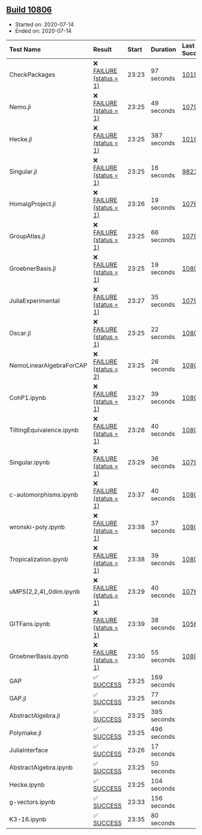 ## [Build 10806](https://oscarci.mathematik.uni-kl.de/job/oscar/10806/)

* Started on: 2020-07-14
* Ended on: 2020-07-14

| Test Name    | Result | Start | Duration | Last Success | First Failure |
|:-------------|:-------|:------|:---------|:-------------|:--------------|
| CheckPackages | ❌ [FAILURE (status = 1)](https://oscarci.mathematik.uni-kl.de/job/oscar/10806/artifact/logs/build-10806/CheckPackages.log) | 23:23 | 97 seconds | [10197](https://oscarci.mathematik.uni-kl.de/job/oscar/10197/) | [10198](https://oscarci.mathematik.uni-kl.de/job/oscar/10198/) |
| Nemo.jl | ❌ [FAILURE (status = 1)](https://oscarci.mathematik.uni-kl.de/job/oscar/10806/artifact/logs/build-10806/Nemo.jl.log) | 23:25 | 49 seconds | [10790](https://oscarci.mathematik.uni-kl.de/job/oscar/10790/) | [10791](https://oscarci.mathematik.uni-kl.de/job/oscar/10791/) |
| Hecke.jl | ❌ [FAILURE (status = 1)](https://oscarci.mathematik.uni-kl.de/job/oscar/10806/artifact/logs/build-10806/Hecke.jl.log) | 23:25 | 387 seconds | [10197](https://oscarci.mathematik.uni-kl.de/job/oscar/10197/) | [10198](https://oscarci.mathematik.uni-kl.de/job/oscar/10198/) |
| Singular.jl | ❌ [FAILURE (status = 1)](https://oscarci.mathematik.uni-kl.de/job/oscar/10806/artifact/logs/build-10806/Singular.jl.log) | 23:25 | 16 seconds | [9821](https://oscarci.mathematik.uni-kl.de/job/oscar/9821/) | [9822](https://oscarci.mathematik.uni-kl.de/job/oscar/9822/) |
| HomalgProject.jl | ❌ [FAILURE (status = 1)](https://oscarci.mathematik.uni-kl.de/job/oscar/10806/artifact/logs/build-10806/HomalgProject.jl.log) | 23:26 | 19 seconds | [10765](https://oscarci.mathematik.uni-kl.de/job/oscar/10765/) | [10766](https://oscarci.mathematik.uni-kl.de/job/oscar/10766/) |
| GroupAtlas.jl | ❌ [FAILURE (status = 1)](https://oscarci.mathematik.uni-kl.de/job/oscar/10806/artifact/logs/build-10806/GroupAtlas.jl.log) | 23:25 | 66 seconds | [10790](https://oscarci.mathematik.uni-kl.de/job/oscar/10790/) | [10791](https://oscarci.mathematik.uni-kl.de/job/oscar/10791/) |
| GroebnerBasis.jl | ❌ [FAILURE (status = 1)](https://oscarci.mathematik.uni-kl.de/job/oscar/10806/artifact/logs/build-10806/GroebnerBasis.jl.log) | 23:25 | 19 seconds | [10805](https://oscarci.mathematik.uni-kl.de/job/oscar/10805/) | [10806](https://oscarci.mathematik.uni-kl.de/job/oscar/10806/) |
| JuliaExperimental | ❌ [FAILURE (status = 1)](https://oscarci.mathematik.uni-kl.de/job/oscar/10806/artifact/logs/build-10806/JuliaExperimental.log) | 23:27 | 35 seconds | [10790](https://oscarci.mathematik.uni-kl.de/job/oscar/10790/) | [10791](https://oscarci.mathematik.uni-kl.de/job/oscar/10791/) |
| Oscar.jl | ❌ [FAILURE (status = 1)](https://oscarci.mathematik.uni-kl.de/job/oscar/10806/artifact/logs/build-10806/Oscar.jl.log) | 23:25 | 22 seconds | [10805](https://oscarci.mathematik.uni-kl.de/job/oscar/10805/) | [10806](https://oscarci.mathematik.uni-kl.de/job/oscar/10806/) |
| NemoLinearAlgebraForCAP | ❌ [FAILURE (status = 2)](https://oscarci.mathematik.uni-kl.de/job/oscar/10806/artifact/logs/build-10806/NemoLinearAlgebraForCAP.log) | 23:25 | 26 seconds | [10805](https://oscarci.mathematik.uni-kl.de/job/oscar/10805/) | [10806](https://oscarci.mathematik.uni-kl.de/job/oscar/10806/) |
| CohP1.ipynb | ❌ [FAILURE (status = 1)](https://oscarci.mathematik.uni-kl.de/job/oscar/10806/artifact/logs/build-10806/CohP1.ipynb.log) | 23:27 | 39 seconds | [10805](https://oscarci.mathematik.uni-kl.de/job/oscar/10805/) | [10806](https://oscarci.mathematik.uni-kl.de/job/oscar/10806/) |
| TiltingEquivalence.ipynb | ❌ [FAILURE (status = 1)](https://oscarci.mathematik.uni-kl.de/job/oscar/10806/artifact/logs/build-10806/TiltingEquivalence.ipynb.log) | 23:28 | 40 seconds | [10805](https://oscarci.mathematik.uni-kl.de/job/oscar/10805/) | [10806](https://oscarci.mathematik.uni-kl.de/job/oscar/10806/) |
| Singular.ipynb | ❌ [FAILURE (status = 1)](https://oscarci.mathematik.uni-kl.de/job/oscar/10806/artifact/logs/build-10806/Singular.ipynb.log) | 23:29 | 36 seconds | [10790](https://oscarci.mathematik.uni-kl.de/job/oscar/10790/) | [10791](https://oscarci.mathematik.uni-kl.de/job/oscar/10791/) |
| c-automorphisms.ipynb | ❌ [FAILURE (status = 1)](https://oscarci.mathematik.uni-kl.de/job/oscar/10806/artifact/logs/build-10806/c-automorphisms.ipynb.log) | 23:37 | 40 seconds | [10805](https://oscarci.mathematik.uni-kl.de/job/oscar/10805/) | [10806](https://oscarci.mathematik.uni-kl.de/job/oscar/10806/) |
| wronski-poly.ipynb | ❌ [FAILURE (status = 1)](https://oscarci.mathematik.uni-kl.de/job/oscar/10806/artifact/logs/build-10806/wronski-poly.ipynb.log) | 23:38 | 37 seconds | [10805](https://oscarci.mathematik.uni-kl.de/job/oscar/10805/) | [10806](https://oscarci.mathematik.uni-kl.de/job/oscar/10806/) |
| Tropicalization.ipynb | ❌ [FAILURE (status = 1)](https://oscarci.mathematik.uni-kl.de/job/oscar/10806/artifact/logs/build-10806/Tropicalization.ipynb.log) | 23:38 | 39 seconds | [10805](https://oscarci.mathematik.uni-kl.de/job/oscar/10805/) | [10806](https://oscarci.mathematik.uni-kl.de/job/oscar/10806/) |
| uMPS(2,2,4)_0dim.ipynb | ❌ [FAILURE (status = 1)](https://oscarci.mathematik.uni-kl.de/job/oscar/10806/artifact/logs/build-10806/uMPS-2-2-4-_0dim.ipynb.log) | 23:29 | 40 seconds | [10765](https://oscarci.mathematik.uni-kl.de/job/oscar/10765/) | [10766](https://oscarci.mathematik.uni-kl.de/job/oscar/10766/) |
| GITFans.ipynb | ❌ [FAILURE (status = 1)](https://oscarci.mathematik.uni-kl.de/job/oscar/10806/artifact/logs/build-10806/GITFans.ipynb.log) | 23:39 | 38 seconds | [10566](https://oscarci.mathematik.uni-kl.de/job/oscar/10566/) | [10567](https://oscarci.mathematik.uni-kl.de/job/oscar/10567/) |
| GroebnerBasis.ipynb | ❌ [FAILURE (status = 1)](https://oscarci.mathematik.uni-kl.de/job/oscar/10806/artifact/logs/build-10806/GroebnerBasis.ipynb.log) | 23:30 | 55 seconds | [10805](https://oscarci.mathematik.uni-kl.de/job/oscar/10805/) | [10806](https://oscarci.mathematik.uni-kl.de/job/oscar/10806/) |
| GAP | ✅ [SUCCESS](https://oscarci.mathematik.uni-kl.de/job/oscar/10806/artifact/logs/build-10806/GAP.log) | 23:25 | 169 seconds |  |  |
| GAP.jl | ✅ [SUCCESS](https://oscarci.mathematik.uni-kl.de/job/oscar/10806/artifact/logs/build-10806/GAP.jl.log) | 23:25 | 77 seconds |  |  |
| AbstractAlgebra.jl | ✅ [SUCCESS](https://oscarci.mathematik.uni-kl.de/job/oscar/10806/artifact/logs/build-10806/AbstractAlgebra.jl.log) | 23:25 | 395 seconds |  |  |
| Polymake.jl | ✅ [SUCCESS](https://oscarci.mathematik.uni-kl.de/job/oscar/10806/artifact/logs/build-10806/Polymake.jl.log) | 23:25 | 496 seconds |  |  |
| JuliaInterface | ✅ [SUCCESS](https://oscarci.mathematik.uni-kl.de/job/oscar/10806/artifact/logs/build-10806/JuliaInterface.log) | 23:26 | 17 seconds |  |  |
| AbstractAlgebra.ipynb | ✅ [SUCCESS](https://oscarci.mathematik.uni-kl.de/job/oscar/10806/artifact/logs/build-10806/AbstractAlgebra.ipynb.log) | 23:25 | 50 seconds |  |  |
| Hecke.ipynb | ✅ [SUCCESS](https://oscarci.mathematik.uni-kl.de/job/oscar/10806/artifact/logs/build-10806/Hecke.ipynb.log) | 23:25 | 104 seconds |  |  |
| g-vectors.ipynb | ✅ [SUCCESS](https://oscarci.mathematik.uni-kl.de/job/oscar/10806/artifact/logs/build-10806/g-vectors.ipynb.log) | 23:33 | 156 seconds |  |  |
| K3-16.ipynb | ✅ [SUCCESS](https://oscarci.mathematik.uni-kl.de/job/oscar/10806/artifact/logs/build-10806/K3-16.ipynb.log) | 23:35 | 80 seconds |  |  |
